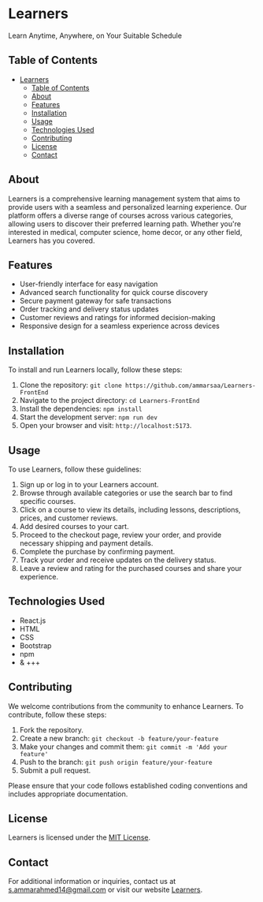 # Learners

Learn Anytime, Anywhere, on Your Suitable Schedule

## Table of Contents

- [Learners](#learners)
  - [Table of Contents](#table-of-contents)
  - [About](#about)
  - [Features](#features)
  - [Installation](#installation)
  - [Usage](#usage)
  - [Technologies Used](#technologies-used)
  - [Contributing](#contributing)
  - [License](#license)
  - [Contact](#contact)

## About

Learners is a comprehensive learning management system that aims to provide users with a seamless and personalized learning experience. Our platform offers a diverse range of courses across various categories, allowing users to discover their preferred learning path. Whether you're interested in medical, computer science, home decor, or any other field, Learners has you covered.

## Features

- User-friendly interface for easy navigation
- Advanced search functionality for quick course discovery
- Secure payment gateway for safe transactions
- Order tracking and delivery status updates
- Customer reviews and ratings for informed decision-making
- Responsive design for a seamless experience across devices

## Installation

To install and run Learners locally, follow these steps:

1. Clone the repository: `git clone https://github.com/ammarsaa/Learners-FrontEnd`
2. Navigate to the project directory: `cd Learners-FrontEnd`
3. Install the dependencies: `npm install`
4. Start the development server: `npm run dev`
5. Open your browser and visit: `http://localhost:5173`.

## Usage

To use Learners, follow these guidelines:

1. Sign up or log in to your Learners account.
2. Browse through available categories or use the search bar to find specific courses.
3. Click on a course to view its details, including lessons, descriptions, prices, and customer reviews.
4. Add desired courses to your cart.
5. Proceed to the checkout page, review your order, and provide necessary shipping and payment details.
6. Complete the purchase by confirming payment.
7. Track your order and receive updates on the delivery status.
8. Leave a review and rating for the purchased courses and share your experience.

## Technologies Used

- React.js
- HTML
- CSS
- Bootstrap
- npm
- & +++

## Contributing

We welcome contributions from the community to enhance Learners. To contribute, follow these steps:

1. Fork the repository.
2. Create a new branch: `git checkout -b feature/your-feature`
3. Make your changes and commit them: `git commit -m 'Add your feature'`
4. Push to the branch: `git push origin feature/your-feature`
5. Submit a pull request.

Please ensure that your code follows established coding conventions and includes appropriate documentation.

## License

Learners is licensed under the [MIT License](LICENSE).

## Contact

For additional information or inquiries, contact us at s.ammarahmed14@gmail.com or visit our website [Learners](https://learners.vercel.app).
